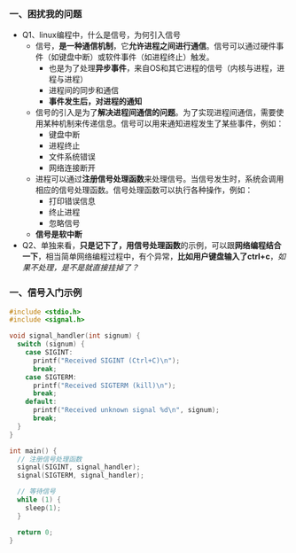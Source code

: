 ### 一、困扰我的问题

+ Q1、linux编程中，什么是信号，为何引入信号
  + 信号，**是一种通信机制**，它**允许进程之间进行通信**。信号可以通过硬件事件（如键盘中断）或软件事件（如进程终止）触发。
    + 也是为了处理**异步事件**，来自OS和其它进程的信号（内核与进程，进程与进程）
    + 进程间的同步和通信
    + **事件发生后，对进程的通知**
  + 信号的引入是为了**解决进程间通信的问题**。为了实现进程间通信，需要使用某种机制来传递信息。信号可以用来通知进程发生了某些事件，例如：
    - 键盘中断
    - 进程终止
    - 文件系统错误
    - 网络连接断开
  + 进程可以通过**注册信号处理函数**来处理信号。当信号发生时，系统会调用相应的信号处理函数。信号处理函数可以执行各种操作，例如：
    - 打印错误信息
    - 终止进程
    - 忽略信号
  + **信号是软中断**
+ Q2、单独来看，**只是记下了，用信号处理函数**的示例，可以跟**网络编程结合一下**，相当简单网络编程过程中，有个异常，**比如用户键盘输入了ctrl+c**，*如果不处理，是不是就直接挂掉了？*

### 一、信号入门示例

```c
#include <stdio.h>
#include <signal.h>

void signal_handler(int signum) {
  switch (signum) {
    case SIGINT:
      printf("Received SIGINT (Ctrl+C)\n");
      break;
    case SIGTERM:
      printf("Received SIGTERM (kill)\n");
      break;
    default:
      printf("Received unknown signal %d\n", signum);
      break;
  }
}

int main() {
  // 注册信号处理函数
  signal(SIGINT, signal_handler);
  signal(SIGTERM, signal_handler);

  // 等待信号
  while (1) {
    sleep(1);
  }

  return 0;
}
```

